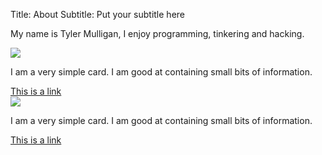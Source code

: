 Title: About
Subtitle: Put your subtitle here


My name is Tyler Mulligan, I enjoy programming, tinkering and hacking.


<div class="row">
  <div class="col s12 m6">
    <div class="card horizontal grey darken-3">
      <div class="card-image">
        <img src="/images/test.jpg">
      </div>
      <div class="card-stacked">
        <div class="card-content">
          <p>I am a very simple card. I am good at containing small bits of information.</p>
        </div>
        <div class="card-action">
          <a href="#">This is a link</a>
        </div>
      </div>
    </div>
  </div>
  <div class="col s12 m6">
    <div class="card horizontal grey darken-3">
      <div class="card-image">
        <img src="/images/test.jpg">
      </div>
      <div class="card-stacked">
        <div class="card-content">
          <p>I am a very simple card. I am good at containing small bits of information.</p>
        </div>
        <div class="card-action">
          <a href="#">This is a link</a>
        </div>
      </div>
    </div>
  </div>  
</div>